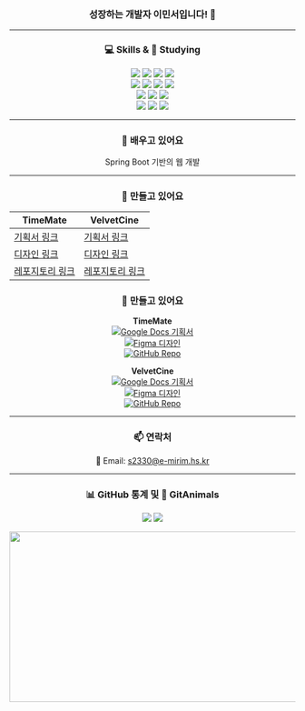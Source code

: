 <div align="center">

### 성장하는 개발자 **이민서**입니다! 🚀

---

### 💻 Skills & 📘 Studying

<p>
  <img src="https://img.shields.io/badge/Java-007396?style=flat-square&logo=java&logoColor=white"/>
  <img src="https://img.shields.io/badge/Spring%20Boot-6DB33F?style=flat-square&logo=springboot&logoColor=white"/>
  <img src="https://img.shields.io/badge/Spring-6DB33F?style=flat-square&logo=spring&logoColor=white"/>
  <img src="https://img.shields.io/badge/Python-3776AB?style=flat-square&logo=python&logoColor=white"/>
  <br>
  <img src="https://img.shields.io/badge/C-A8B9CC?style=flat-square&logo=c&logoColor=white"/>
  <img src="https://img.shields.io/badge/Node.js-339933?style=flat-square&logo=nodedotjs&logoColor=white"/>
  <img src="https://img.shields.io/badge/MySQL-4479A1?style=flat-square&logo=mysql&logoColor=white"/>
  <img src="https://img.shields.io/badge/Oracle-F80000?style=flat-square&logo=oracle&logoColor=white"/>
  <br>
  <img src="https://img.shields.io/badge/HTML5-E34F26?style=flat-square&logo=html5&logoColor=white"/>
  <img src="https://img.shields.io/badge/CSS3-1572B6?style=flat-square&logo=css3&logoColor=white"/>
  <img src="https://img.shields.io/badge/JavaScript-F7DF1E?style=flat-square&logo=javascript&logoColor=black"/>
  <br>
  <img src="https://img.shields.io/badge/Git-F05032?style=flat-square&logo=git&logoColor=white"/>
  <img src="https://img.shields.io/badge/GitHub-181717?style=flat-square&logo=github&logoColor=white"/>
  <img src="https://img.shields.io/badge/Notion-000000?style=flat-square&logo=notion&logoColor=white"/>
</p>

---

### 🌱 배우고 있어요

 Spring Boot 기반의 웹 개발

 ---

### 🔧 만들고 있어요

| TimeMate                                                                                   | VelvetCine                                                                                   |
|--------------------------------------------------------------------------------------------|---------------------------------------------------------------------------------------------|
| [기획서 링크](https://docs.google.com/document/d/1MqWJ0uhrMTwNxxx7NCYhWk0PeDK1u2fjVSV6Uh2NMxQ/edit?usp=sharing)    | [기획서 링크](https://docs.google.com/document/d/1mbQrQdZmQ0Io4Ko_p4Wn4-oGE2ztPFbFwRmi-ma8SH8/edit?usp=sharing)    |
| [디자인 링크](https://www.figma.com/design/wj4jIGTmmUkufUvA8T7PNE/Time-Mate?node-id=0-1&t=qx90p2lb20p6ogLn-1)    | [디자인 링크](https://www.figma.com/design/12lnKVJEqWZT2Bl3WUITcI/VelvetCine?node-id=0-1&t=nmV51sc9tsMPb4KX-1)    |
| [레포지토리 링크](https://github.com/leminse/TimeMate)                                    | [레포지토리 링크](https://github.com/leminse/VelvetCine)                                    |

### 🔧 만들고 있어요

**TimeMate**  
[![Google Docs 기획서](https://img.shields.io/badge/Google%20Docs-4285F4?style=flat-square&logo=google-docs&logoColor=white)](https://docs.google.com/document/d/1MqWJ0uhrMTwNxxx7NCYhWk0PeDK1u2fjVSV6Uh2NMxQ/edit?usp=sharing)  
[![Figma 디자인](https://img.shields.io/badge/Figma-F24E1E?style=flat-square&logo=figma&logoColor=white)](https://www.figma.com/design/wj4jIGTmmUkufUvA8T7PNE/Time-Mate?node-id=0-1&t=qx90p2lb20p6ogLn-1)  
[![GitHub Repo](https://img.shields.io/badge/GitHub-181717?style=flat-square&logo=github&logoColor=white)](https://github.com/leminse/TimeMate)

**VelvetCine**  
[![Google Docs 기획서](https://img.shields.io/badge/Google%20Docs-4285F4?style=flat-square&logo=google-docs&logoColor=white)](https://docs.google.com/document/d/1mbQrQdZmQ0Io4Ko_p4Wn4-oGE2ztPFbFwRmi-ma8SH8/edit?usp=sharing)  
[![Figma 디자인](https://img.shields.io/badge/Figma-F24E1E?style=flat-square&logo=figma&logoColor=white)](https://www.figma.com/design/12lnKVJEqWZT2Bl3WUITcI/VelvetCine?node-id=0-1&t=nmV51sc9tsMPb4KX-1)  
[![GitHub Repo](https://img.shields.io/badge/GitHub-181717?style=flat-square&logo=github&logoColor=white)](https://github.com/leminse/VelvetCine)



---

### 📫 연락처

 📧 Email: [s2330@e-mirim.hs.kr](mailto:s2330@e-mirim.hs.kr)

---

### 📊 GitHub 통계 및 🐣 GitAnimals

<p>
  <img src="https://github-readme-stats.vercel.app/api?username=leminse&show_icons=true&theme=tokyonight&title_color=32CD32&icon_color=32CD32"/>
  <img src="https://github-readme-stats.vercel.app/api/top-langs/?username=leminse&layout=compact&theme=tokyonight&title_color=32CD32"/>
</p>

<a href="https://www.gitanimals.org/en_US?utm_medium=image&utm_source=leminse&utm_content=farm">
  <img src="https://render.gitanimals.org/farms/minseo" width="600" height="300"/>
</a>

</div>
